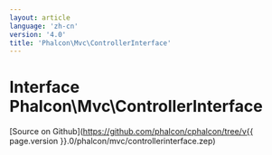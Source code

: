 ```yaml
---
layout: article
language: 'zh-cn'
version: '4.0'
title: 'Phalcon\Mvc\ControllerInterface'
---
```

# Interface **Phalcon\Mvc\ControllerInterface**

[Source on Github](https://github.com/phalcon/cphalcon/tree/v{{ page.version }}.0/phalcon/mvc/controllerinterface.zep)